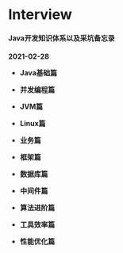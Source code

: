 # Interview
<H4>Java开发知识体系以及采坑备忘录<H4>

2021-02-28

- Java基础篇

- 并发编程篇

- JVM篇

- Linux篇

- 业务篇

- 框架篇

- 数据库篇

- 中间件篇

- 算法进阶篇

- 工具效率篇

- 性能优化篇